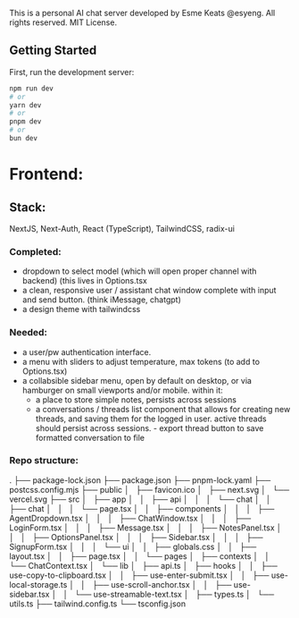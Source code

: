This is a personal AI chat server developed by Esme Keats @esyeng. All rights reserved. MIT License.

## Getting Started

First, run the development server:

```bash
npm run dev
# or
yarn dev
# or
pnpm dev
# or
bun dev
```

# Frontend:

## Stack:
NextJS, Next-Auth, React (TypeScript), TailwindCSS, radix-ui

### Completed:
- dropdown to select model (which will open proper channel with backend) (this lives in Options.tsx
- a clean, responsive user / assistant chat window complete with input and send button. (think iMessage, chatgpt)
- a design theme with tailwindcss

### Needed:
- a user/pw authentication interface.
- a menu with sliders to adjust temperature, max tokens (to add to Options.tsx)
- a collabsible sidebar menu, open by default on desktop, or via hamburger on small viewports and/or mobile. within it:
     - a place to store simple notes, persists across sessions
     - a conversations / threads list component that allows for creating new threads, and saving them for the logged in user. active threads should persist across sessions.
               - export thread button to save formatted conversation to file

### Repo structure:
.
├── package-lock.json
├── package.json
├── pnpm-lock.yaml
├── postcss.config.mjs
├── public
│   ├── favicon.ico
│   ├── next.svg
│   └── vercel.svg
├── src
│   ├── app
│   │   ├── api
│   │   │   └── chat
│   │   ├── chat
│   │   │   └── page.tsx
│   │   ├── components
│   │   │   ├── AgentDropdown.tsx
│   │   │   ├── ChatWindow.tsx
│   │   │   ├── LoginForm.tsx
│   │   │   ├── Message.tsx
│   │   │   ├── NotesPanel.tsx
│   │   │   ├── OptionsPanel.tsx
│   │   │   ├── Sidebar.tsx
│   │   │   ├── SignupForm.tsx
│   │   │   └── ui
│   │   ├── globals.css
│   │   ├── layout.tsx
│   │   ├── page.tsx
│   │   └── pages
│   ├── contexts
│   │   └── ChatContext.tsx
│   └── lib
│       ├── api.ts
│       ├── hooks
│       │   ├── use-copy-to-clipboard.tsx
│       │   ├── use-enter-submit.tsx
│       │   ├── use-local-storage.ts
│       │   ├── use-scroll-anchor.tsx
│       │   ├── use-sidebar.tsx
│       │   └── use-streamable-text.tsx
│       ├── types.ts
│       └── utils.ts
├── tailwind.config.ts
└── tsconfig.json
